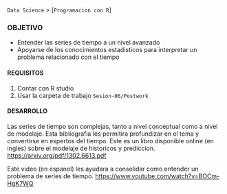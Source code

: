 `Data Science` > [`Programacion con R`]

### OBJETIVO
- Entender las series de tiempo a un nivel avanzado
- Apoyarse de los conocimientos estadisticos para interpretar un problema relacionado con el tiempo

#### REQUISITOS
1. Contar con R studio
1. Usar la carpeta de trabajo `Sesion-06/Postwork`

#### DESARROLLO

Las series de tiempo son complejas, tanto a nivel conceptual como a nivel de modelaje. Esta bibliografia les permitira profundizar en el tema y convertirse en expertos del tiempo. 
Este es un libro disponible online (en ingles) sobre el modelaje de historicos y prediccion. 
<https://arxiv.org/pdf/1302.6613.pdf> 

Este video (en espanol) les ayudara a consolidar como entender un problema de series de tiempo. 
<https://www.youtube.com/watch?v=BOCm-HgK7WQ> 